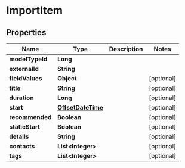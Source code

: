 
# ImportItem

## Properties
Name | Type | Description | Notes
------------ | ------------- | ------------- | -------------
**modelTypeId** | **Long** |  | 
**externalId** | **String** |  | 
**fieldValues** | **Object** |  |  [optional]
**title** | **String** |  |  [optional]
**duration** | **Long** |  |  [optional]
**start** | [**OffsetDateTime**](OffsetDateTime.md) |  |  [optional]
**recommended** | **Boolean** |  |  [optional]
**staticStart** | **Boolean** |  |  [optional]
**details** | **String** |  |  [optional]
**contacts** | **List&lt;Integer&gt;** |  |  [optional]
**tags** | **List&lt;Integer&gt;** |  |  [optional]



